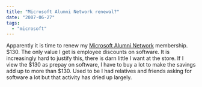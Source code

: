 ```yaml
---
title: "Microsoft Alumni Network renewal?"
date: "2007-06-27"
tags: 
  - "microsoft"
---
```


Apparently it is time to renew my [Microsoft Alumni Network](http://www.msanet.org/ "Microsoft Alumni Network Home Page") membership. $130. The only value I get is employee discounts on software. It is increasingly hard to justify this, there is darn little I want at the store. If I view the $130 as prepay on software, I have to buy a lot to make the savings add up to more than $130. Used to be I had relatives and friends asking for software a lot but that activity has dried up largely.
